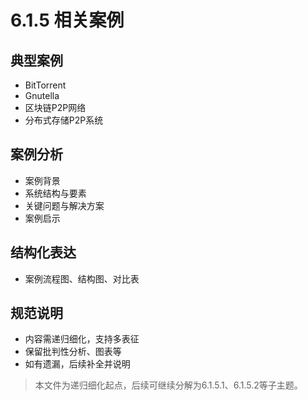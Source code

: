 # 6.1.5 相关案例

## 典型案例

- BitTorrent
- Gnutella
- 区块链P2P网络
- 分布式存储P2P系统

## 案例分析

- 案例背景
- 系统结构与要素
- 关键问题与解决方案
- 案例启示

## 结构化表达

- 案例流程图、结构图、对比表

## 规范说明

- 内容需递归细化，支持多表征
- 保留批判性分析、图表等
- 如有遗漏，后续补全并说明

> 本文件为递归细化起点，后续可继续分解为6.1.5.1、6.1.5.2等子主题。
